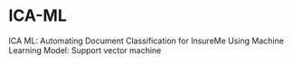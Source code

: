# ICA-ML
ICA ML: Automating Document Classification for InsureMe Using Machine Learning Model: Support vector machine
